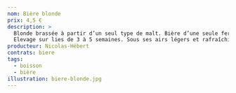 ```yaml
---
nom: Bière blonde
prix: 4,5 €
description: >
  Blonde brassée à partir d’un seul type de malt. Bière d’une seule fermentation à haute température durant 4 jours.
  Elevage sur lies de 3 à 5 semaines. Sous ses airs légers et rafraîchissants se cache une belle complexité allant du miel au citron. Fin de bouche douce et désaltérante.
producteur: Nicolas-Hébert
contrats: biere
tags: 
  - boisson
  - bière
illustration: biere-blonde.jpg
---
```


